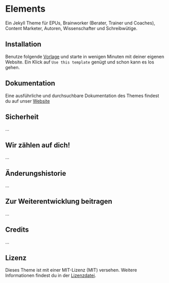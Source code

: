 # Elements

Ein Jekyll Theme für EPUs, Brainworker (Berater, Trainer und Coaches), Content Marketer, Autoren, Wissenschafter und Schreibwütige.

## Installation

Benutze folgende [Vorlage](https://github.com/storyfaktor/starter) und starte in wenigen Minuten mit deiner eigenen Website. Ein Klick auf `Use this template` genügt und schon kann es los gehen.

## Dokumentation

Eine ausführliche und durchsuchbare Dokumentation des Themes findest du auf unser [Website](https://storyfaktor.de/klartext/)

## Sicherheit

…

## Wir zählen auf dich!

…

## Änderungshistorie

…

## Zur Weiterentwicklung beitragen

…

## Credits

…

## Lizenz

Dieses Theme ist mit einer MIT-Lizenz (MIT) versehen. Weitere Informationen findest du in der [Lizenzdatei](LICENSE.txt).
